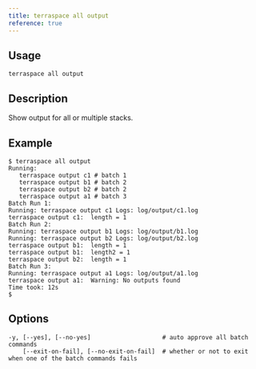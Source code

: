 ```yaml
---
title: terraspace all output
reference: true
---
```


## Usage

    terraspace all output

## Description

Show output for all or multiple stacks.

## Example

    $ terraspace all output
    Running:
       terraspace output c1 # batch 1
       terraspace output b1 # batch 2
       terraspace output b2 # batch 2
       terraspace output a1 # batch 3
    Batch Run 1:
    Running: terraspace output c1 Logs: log/output/c1.log
    terraspace output c1:  length = 1
    Batch Run 2:
    Running: terraspace output b1 Logs: log/output/b1.log
    Running: terraspace output b2 Logs: log/output/b2.log
    terraspace output b1:  length = 1
    terraspace output b1:  length2 = 1
    terraspace output b2:  length = 1
    Batch Run 3:
    Running: terraspace output a1 Logs: log/output/a1.log
    terraspace output a1:  Warning: No outputs found
    Time took: 12s
    $


## Options

```
-y, [--yes], [--no-yes]                    # auto approve all batch commands
    [--exit-on-fail], [--no-exit-on-fail]  # whether or not to exit when one of the batch commands fails
```

